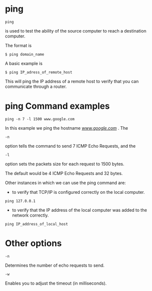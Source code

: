 ping
====

```
ping
```
is used to test the ability of the source computer to reach a destination computer.

The format is


```
$ ping domain_name
```

A basic example is

```
$ ping IP_adress_of_remote_host
``` 

This will ping the IP address of a remote host to verify that you can communicate through a router.

ping Command examples
====================

```
ping -n 7 -l 1500 www.google.com
```

In this example we ping the hostname *www.google.com* . The 
```
-n
```
option tells the command to send 7 ICMP Echo Requests, and the
```
-l
```
option sets the packets size for each request to 1500 bytes.

The default would be 4 ICMP Echo Requests and 32 bytes.

Other instances in which we can use the ping command are:

* to verify that TCP/IP is configured correctly on the local computer.

```
ping 127.0.0.1
```

* to verify that the IP address of the local computer  was added to the network correctly.

```
ping IP_address_of_local_host
```

Other options
=====

```
-n
```
Determines the number of echo requests to send. 

```
-w
```
Enables you to adjust the timeout (in milliseconds). 

